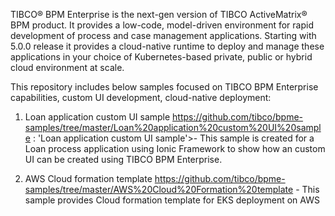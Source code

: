 TIBCO® BPM Enterprise is the next-gen version of TIBCO ActiveMatrix® BPM product. It provides a low-code, model-driven environment for rapid development of process and case management applications. Starting with 5.0.0 release it provides a cloud-native runtime to deploy and manage these applications in your choice of Kubernetes-based private, public or hybrid cloud environment at scale.


This repository includes below samples focused on TIBCO BPM Enterprise capabilities, custom UI development, cloud-native deployment:

1. Loan application custom UI sample https://github.com/tibco/bpme-samples/tree/master/Loan%20application%20custom%20UI%20sample : 'Loan application custom UI sample'>- This sample is created for a Loan process application using Ionic Framework to show how an custom UI can be created using TIBCO BPM Enterprise. 

2. AWS Cloud formation template https://github.com/tibco/bpme-samples/tree/master/AWS%20Cloud%20Formation%20template - This sample provides Cloud formation template for EKS deployment on AWS